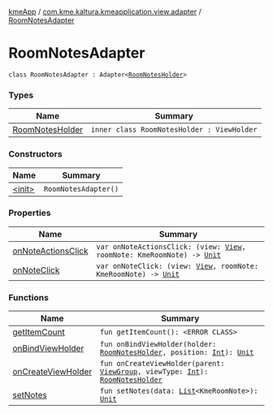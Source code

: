 [kmeApp](../../index.md) / [com.kme.kaltura.kmeapplication.view.adapter](../index.md) / [RoomNotesAdapter](./index.md)

# RoomNotesAdapter

`class RoomNotesAdapter : Adapter<`[`RoomNotesHolder`](-room-notes-holder/index.md)`>`

### Types

| Name | Summary |
|---|---|
| [RoomNotesHolder](-room-notes-holder/index.md) | `inner class RoomNotesHolder : ViewHolder` |

### Constructors

| Name | Summary |
|---|---|
| [&lt;init&gt;](-init-.md) | `RoomNotesAdapter()` |

### Properties

| Name | Summary |
|---|---|
| [onNoteActionsClick](on-note-actions-click.md) | `var onNoteActionsClick: (view: `[`View`](https://developer.android.com/reference/android/view/View.html)`, roomNote: KmeRoomNote) -> `[`Unit`](https://kotlinlang.org/api/latest/jvm/stdlib/kotlin/-unit/index.html) |
| [onNoteClick](on-note-click.md) | `var onNoteClick: (view: `[`View`](https://developer.android.com/reference/android/view/View.html)`, roomNote: KmeRoomNote) -> `[`Unit`](https://kotlinlang.org/api/latest/jvm/stdlib/kotlin/-unit/index.html) |

### Functions

| Name | Summary |
|---|---|
| [getItemCount](get-item-count.md) | `fun getItemCount(): <ERROR CLASS>` |
| [onBindViewHolder](on-bind-view-holder.md) | `fun onBindViewHolder(holder: `[`RoomNotesHolder`](-room-notes-holder/index.md)`, position: `[`Int`](https://kotlinlang.org/api/latest/jvm/stdlib/kotlin/-int/index.html)`): `[`Unit`](https://kotlinlang.org/api/latest/jvm/stdlib/kotlin/-unit/index.html) |
| [onCreateViewHolder](on-create-view-holder.md) | `fun onCreateViewHolder(parent: `[`ViewGroup`](https://developer.android.com/reference/android/view/ViewGroup.html)`, viewType: `[`Int`](https://kotlinlang.org/api/latest/jvm/stdlib/kotlin/-int/index.html)`): `[`RoomNotesHolder`](-room-notes-holder/index.md) |
| [setNotes](set-notes.md) | `fun setNotes(data: `[`List`](https://kotlinlang.org/api/latest/jvm/stdlib/kotlin.collections/-list/index.html)`<KmeRoomNote>): `[`Unit`](https://kotlinlang.org/api/latest/jvm/stdlib/kotlin/-unit/index.html) |
